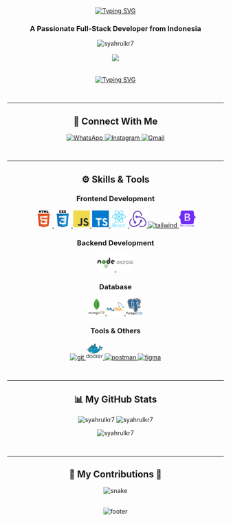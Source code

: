 <!-- Profil Header dengan Animasi Nama -->
<div align="center">
  <a href="https://git.io/typing-svg">
    <img src="https://readme-typing-svg.herokuapp.com?font=Fira+Code&weight=600&size=35&duration=4000&pause=1000&color=41B883&center=true&vCenter=true&multiline=true&width=600&height=100&lines=Hi+there!+%F0%9F%91%8B;I'm+Syahrul+K+R" alt="Typing SVG" />
  </a>
</div>

<h3 align="center">A Passionate Full-Stack Developer from Indonesia</h3>

<div align="center">
  <img src="https://komarev.com/ghpvc/?username=syahrulkr7&label=Profile%20views&color=0e75b6&style=for-the-badge" alt="syahrulkr7" />
</div>

<br />

<!-- Tentang Saya -->
<div align="center">
  <img src="https://user-images.githubusercontent.com/74038190/221352987-68da234d-4d62-4e9d-9d7f-098dc657f2c7.gif" width="300">
</div>

<br />

<p align="center">
  <a href="https://git.io/typing-svg">
    <img src="https://readme-typing-svg.herokuapp.com?font=Roboto&weight=500&size=18&duration=4000&pause=1000&color=FFFFFF&center=true&vCenter=true&multiline=true&width=600&height=50&lines=Turning+ideas+into+elegant+code.;Lifelong+learner.;Building+the+future,+one+line+at+a+time." alt="Typing SVG" />
  </a>
</p>

<br />
<hr>

<!-- Kontak Saya -->
<h2 align="center">🤝 Connect With Me</h2>
<p align="center">
  <a href="https://wa.me/6285872338969" target="blank">
    <img src="https://img.shields.io/badge/WhatsApp-25D366?style=for-the-badge&logo=whatsapp&logoColor=white" alt="WhatsApp" />
  </a>
  <a href="https://instagram.com/syahrulkr7" target="blank">
    <img src="https://img.shields.io/badge/Instagram-E4405F?style=for-the-badge&logo=instagram&logoColor=white" alt="Instagram" />
  </a>
  <a href="mailto:syahrulkr5@gmail.com">
    <img src="https://img.shields.io/badge/Gmail-D14836?style=for-the-badge&logo=gmail&logoColor=white" alt="Gmail" />
  </a>
</p>

<br />
<hr>

<!-- Keahlian & Tools -->
<h2 align="center">⚙️ Skills & Tools</h2>

<h3 align="center">Frontend Development</h3>
<p align="center">
  <a href="https://www.w3.org/html/" target="_blank" rel="noreferrer"> <img src="https://raw.githubusercontent.com/devicons/devicon/master/icons/html5/html5-original-wordmark.svg" alt="html5" width="40" height="40"/> </a>
  <a href="https://www.w3schools.com/css/" target="_blank" rel="noreferrer"> <img src="https://raw.githubusercontent.com/devicons/devicon/master/icons/css3/css3-original-wordmark.svg" alt="css3" width="40" height="40"/> </a>
  <a href="https://developer.mozilla.org/en-US/docs/Web/JavaScript" target="_blank" rel="noreferrer"> <img src="https://raw.githubusercontent.com/devicons/devicon/master/icons/javascript/javascript-original.svg" alt="javascript" width="40" height="40"/> </a>
  <a href="https://www.typescriptlang.org/" target="_blank" rel="noreferrer"> <img src="https://raw.githubusercontent.com/devicons/devicon/master/icons/typescript/typescript-original.svg" alt="typescript" width="40" height="40"/> </a>
  <a href="https://reactjs.org/" target="_blank" rel="noreferrer"> <img src="https://raw.githubusercontent.com/devicons/devicon/master/icons/react/react-original-wordmark.svg" alt="react" width="40" height="40"/> </a>
  <a href="https://redux.js.org" target="_blank" rel="noreferrer"> <img src="https://raw.githubusercontent.com/devicons/devicon/master/icons/redux/redux-original.svg" alt="redux" width="40" height="40"/> </a>
  <a href="https://tailwindcss.com/" target="_blank" rel="noreferrer"> <img src="https://www.vectorlogo.zone/logos/tailwindcss/tailwindcss-icon.svg" alt="tailwind" width="40" height="40"/> </a>
  <a href="https://getbootstrap.com" target="_blank" rel="noreferrer"> <img src="https://raw.githubusercontent.com/devicons/devicon/master/icons/bootstrap/bootstrap-plain-wordmark.svg" alt="bootstrap" width="40" height="40"/> </a>
</p>

<h3 align="center">Backend Development</h3>
<p align="center">
  <a href="https://nodejs.org" target="_blank" rel="noreferrer"> <img src="https://raw.githubusercontent.com/devicons/devicon/master/icons/nodejs/nodejs-original-wordmark.svg" alt="nodejs" width="40" height="40"/> </a>
  <a href="https://expressjs.com" target="_blank" rel="noreferrer"> <img src="https://raw.githubusercontent.com/devicons/devicon/master/icons/express/express-original-wordmark.svg" alt="express" width="40" height="40"/> </a>
</p>

<h3 align="center">Database</h3>
<p align="center">
  <a href="https://www.mongodb.com/" target="_blank" rel="noreferrer"> <img src="https://raw.githubusercontent.com/devicons/devicon/master/icons/mongodb/mongodb-original-wordmark.svg" alt="mongodb" width="40" height="40"/> </a>
  <a href="https://www.mysql.com/" target="_blank" rel="noreferrer"> <img src="https://raw.githubusercontent.com/devicons/devicon/master/icons/mysql/mysql-original-wordmark.svg" alt="mysql" width="40" height="40"/> </a>
  <a href="https://www.postgresql.org" target="_blank" rel="noreferrer"> <img src="https://raw.githubusercontent.com/devicons/devicon/master/icons/postgresql/postgresql-original-wordmark.svg" alt="postgresql" width="40" height="40"/> </a>
</p>

<h3 align="center">Tools & Others</h3>
<p align="center">
  <a href="https://git-scm.com/" target="_blank" rel="noreferrer"> <img src="https://www.vectorlogo.zone/logos/git-scm/git-scm-icon.svg" alt="git" width="40" height="40"/> </a>
  <a href="https://www.docker.com/" target="_blank" rel="noreferrer"> <img src="https://raw.githubusercontent.com/devicons/devicon/master/icons/docker/docker-original-wordmark.svg" alt="docker" width="40" height="40"/> </a>
  <a href="https://postman.com" target="_blank" rel="noreferrer"> <img src="https://www.vectorlogo.zone/logos/getpostman/getpostman-icon.svg" alt="postman" width="40" height="40"/> </a>
  <a href="https://www.figma.com/" target="_blank" rel="noreferrer"> <img src="https://www.vectorlogo.zone/logos/figma/figma-icon.svg" alt="figma" width="40" height="40"/> </a>
</p>

<br />
<hr>

<!-- GitHub Stats -->
<h2 align="center">📊 My GitHub Stats</h2>
<p align="center">
  <img src="https://github-readme-stats.vercel.app/api?username=syahrulkr7&show_icons=true&locale=en&theme=midnight-purple&hide_border=true&include_all_commits=true&count_private=true" alt="syahrulkr7" width="49%" />
  <img src="https://github-readme-streak-stats.herokuapp.com/?user=syahrulkr7&theme=midnight-purple&hide_border=true" alt="syahrulkr7" width="49%" />
</p>
<p align="center">
  <img src="https://github-readme-stats.vercel.app/api/top-langs?username=syahrulkr7&show_icons=true&locale=en&layout=compact&theme=midnight-purple&hide_border=true" alt="syahrulkr7" />
</p>

<br />
<hr>

<!-- Contribution Snake -->
<h2 align="center">🐍 My Contributions 🐍</h2>
<p align="center">
  <img src="https://raw.githubusercontent.com/syahrulkr7/syahrulkr7/output/github-contribution-grid-snake.svg" alt="snake">
</p>

<br>

<!-- Footer -->
<div align="center">
  <img src="https://raw.githubusercontent.com/trinib/trinib/main/.github/images/footer.png" alt="footer"/>
</div>
